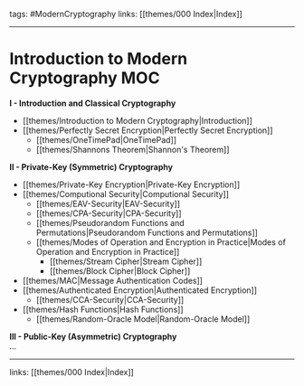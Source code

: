 tags: #ModernCryptography
links:  [[themes/000 Index|Index]]

---
# Introduction to Modern Cryptography MOC

**I - Introduction and Classical Cryptography**  
- [[themes/Introduction to Modern Cryptography|Introduction]]  
- [[themes/Perfectly Secret Encryption|Perfectly Secret Encryption]]  
    - [[themes/OneTimePad|OneTimePad]]  
    - [[themes/Shannons Theorem|Shannon's Theorem]]  
  
**II - Private-Key (Symmetric) Cryptography**  
- [[themes/Private-Key Encryption|Private-Key Encryption]]  
- [[themes/Computional Security|Computional Security]]  
    - [[themes/EAV-Security|EAV-Security]]  
    - [[themes/CPA-Security|CPA-Security]]  
    - [[themes/Pseudorandom Functions and Permutations|Pseudorandom Functions and Permutations]]  
    - [[themes/Modes of Operation and Encryption in Practice|Modes of Operation and Encryption in Practice]]  
        - [[themes/Stream Cipher|Stream Cipher]]  
        - [[themes/Block Cipher|Block Cipher]]  
- [[themes/MAC|Message Authentication Codes]]  
- [[themes/Authenticated Encryption|Authenticated Encryption]]  
    - [[themes/CCA-Security|CCA-Security]]  
- [[themes/Hash Functions|Hash Functions]]  
    - [[themes/Random-Oracle Model|Random-Oracle Model]]  
  
**III - Public-Key (Asymmetric) Cryptography**  
...

---
links:  [[themes/000 Index|Index]]